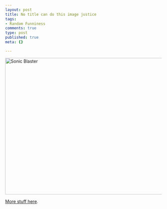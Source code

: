 ```yaml
--- 
layout: post
title: No title can do this image justice
tags: 
- Random Funniness
comments: true
type: post
published: true
meta: {}

---
```

<img alt="Sonic Blaster" src="http://www.brethorsting.com/mt3/archives/images/sonic blaster.jpg" width="525" height="440" />

  <a href="http://www.consumerreports.org/main/detailv2.jsp">More stuff here</a>.
